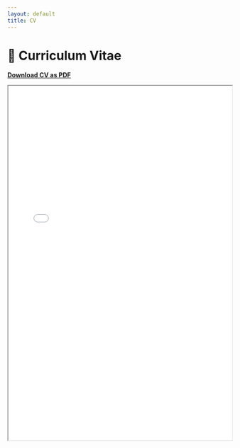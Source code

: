 ```yaml
---
layout: default
title: CV
---
```


# 📄 Curriculum Vitae

[**Download CV as PDF**](assets/GitHUB_CV_Portfolio.pdf)

<iframe src="assets/GitHUB_CV_Portfolio.pdf" width="100%" height="800px"></iframe>
